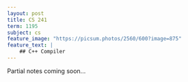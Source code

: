 ```yaml
---
layout: post
title: CS 241
term: 1195
subject: cs
feature_image: "https://picsum.photos/2560/600?image=875"
feature_text: |
    ## C++ Compiler
---
```


Partial notes coming soon...

